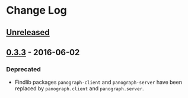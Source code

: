 # Change Log

## [Unreleased]

## [0.3.3] - 2016-06-02

### Deprecated
- Findlib packages `panograph-client` and `panograph-server` have been
  replaced by `panograph.client` and `panograph.server`.

[Unreleased]: https://github.com/paurkedal/panograph/compare/0.3.3...HEAD
[0.3.3]: https://github.com/paurkedal/panograph/compare/0.3.2...0.3.3
